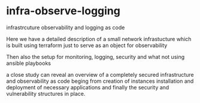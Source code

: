 # infra-observe-logging
infrastrcuture observability and logging as code


Here we have a detailed description of a small network infrastucture which is built 
using terraform just to serve as an object for observability 

Then also the setup for monitoring, logging, security and what not using ansible playbooks 

a close study can reveal an overview of a completely secured infrastructure and observability
as code beging from creation of instances installation and deployment of necessary applications 
and finally the security and vulnerability structures in place. 
